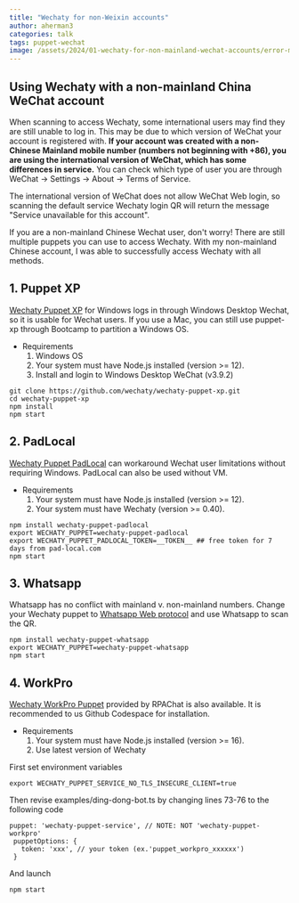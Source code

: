 ```yaml
---
title: "Wechaty for non-Weixin accounts"
author: aherman3
categories: talk
tags: puppet-wechat
image: /assets/2024/01-wechaty-for-non-mainland-wechat-accounts/error-message.webp
---
```


## Using Wechaty with a non-mainland China WeChat account

When scanning to access Wechaty, some international users may find they are still unable to log in. This may be due to which version of WeChat your account is registered with. **If your account was created with a non-Chinese Mainland mobile number (numbers not beginning with +86), you are using the international version of WeChat, which has some differences in service.** You can check which type of user you are through WeChat → Settings → About → Terms of Service.

The international version of WeChat does not allow WeChat Web login, so scanning the default service Wechaty login QR will return the message "Service unavailable for this account".

If you are a non-mainland Chinese Wechat user, don't worry! There are still multiple puppets you can use to access Wechaty. With my non-mainland Chinese account, I was able to successfully access Wechaty with all methods.

## 1. Puppet XP

[Wechaty Puppet XP](https://github.com/wechaty/puppet-xp) for Windows logs in through Windows Desktop Wechat, so it is usable for Wechat users. If you use a Mac, you can still use puppet-xp through Bootcamp to partition a Windows OS.

- Requirements
    1. Windows OS
    2. Your system must have Node.js installed (version >= 12).
    3. Install and login to Windows Desktop WeChat (v3.9.2)

```shell
git clone https://github.com/wechaty/wechaty-puppet-xp.git
cd wechaty-puppet-xp
npm install
npm start
```

## 2. PadLocal

[Wechaty Puppet PadLocal](https://wechaty.js.org/docs/puppet-services/padlocal) can workaround Wechat user limitations without requiring Windows. PadLocal can also be used without VM.

- Requirements
    1. Your system must have Node.js installed (version >= 12).
    2. Your system must have Wechaty (version >= 0.40).

```shell
npm install wechaty-puppet-padlocal
export WECHATY_PUPPET=wechaty-puppet-padlocal
export WECHATY_PUPPET_PADLOCAL_TOKEN=__TOKEN__ ## free token for 7 days from pad-local.com
npm start
```

## 3. Whatsapp

Whatsapp has no conflict with mainland v. non-mainland numbers. Change your Wechaty puppet to [Whatsapp Web protocol](https://wechaty.js.org/docs/puppet-providers/whatsapp/) and use Whatsapp to scan the QR.

```shell
npm install wechaty-puppet-whatsapp
export WECHATY_PUPPET=wechaty-puppet-whatsapp
npm start
```

## 4. WorkPro

[Wechaty WorkPro Puppet](https://wechaty.js.org/docs/puppet-services/workpro) provided by RPAChat is also available. It is recommended to us Github Codespace for installation.

- Requirements
    1. Your system must have Node.js installed (version >= 16).
    2. Use latest version of Wechaty

First set environment variables

```shell
export WECHATY_PUPPET_SERVICE_NO_TLS_INSECURE_CLIENT=true
```

Then revise examples/ding-dong-bot.ts by changing lines 73-76 to the following code

```node
puppet: 'wechaty-puppet-service', // NOTE: NOT 'wechaty-puppet-workpro'
 puppetOptions: {
   token: 'xxx', // your token (ex.'puppet_workpro_xxxxxx')
 }
```

And launch

```shell
npm start
```

